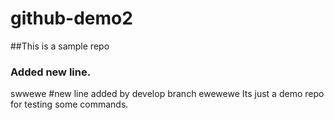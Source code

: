 # github-demo2
##This is a sample repo
### Added new line.
swwewe
#new line added by develop branch
ewewewe
Its just a demo repo  for testing some commands.
